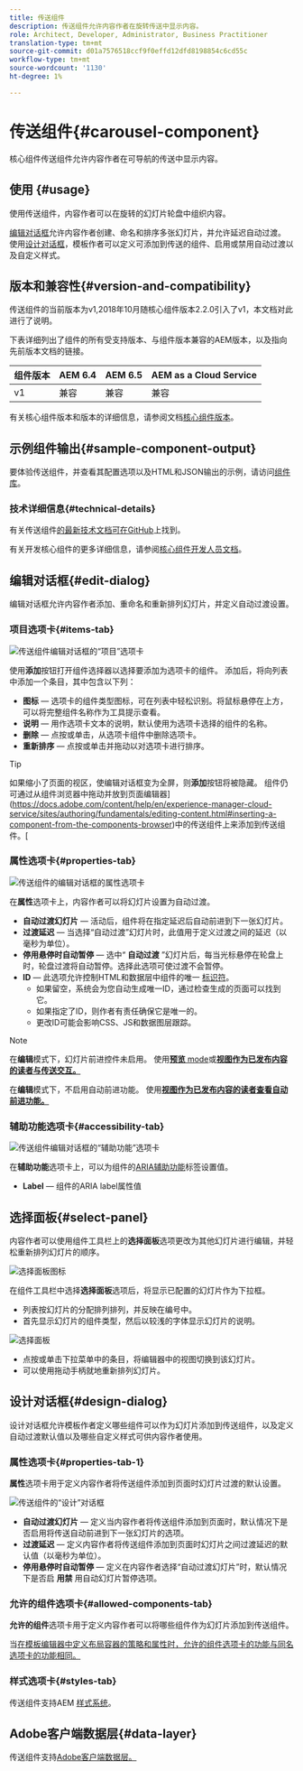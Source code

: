 ```yaml
---
title: 传送组件
description: 传送组件允许内容作者在旋转传送中显示内容。
role: Architect, Developer, Administrator, Business Practitioner
translation-type: tm+mt
source-git-commit: d01a7576518ccf9f0effd12dfd8198854c6cd55c
workflow-type: tm+mt
source-wordcount: '1130'
ht-degree: 1%

---
```



# 传送组件{#carousel-component}

核心组件传送组件允许内容作者在可导航的传送中显示内容。

## 使用 {#usage}

使用传送组件，内容作者可以在旋转的幻灯片轮盘中组织内容。

[编辑对话框](#edit-dialog)允许内容作者创建、命名和排序多张幻灯片，并允许延迟自动过渡。 使用[设计对话框](#design-dialog)，模板作者可以定义可添加到传送的组件、启用或禁用自动过渡以及自定义样式。

## 版本和兼容性{#version-and-compatibility}

传送组件的当前版本为v1,2018年10月随核心组件版本2.2.0引入了v1，本文档对此进行了说明。

下表详细列出了组件的所有受支持版本、与组件版本兼容的AEM版本，以及指向先前版本文档的链接。

| 组件版本 | AEM 6.4 | AEM 6.5 | AEM as a Cloud Service |
|--- |--- |--- |---|
| v1 | 兼容 | 兼容 | 兼容 |

有关核心组件版本和版本的详细信息，请参阅文档[核心组件版本](/help/versions.md)。

## 示例组件输出{#sample-component-output}

要体验传送组件，并查看其配置选项以及HTML和JSON输出的示例，请访问[组件库](https://adobe.com/go/aem_cmp_library_carousel)。

### 技术详细信息{#technical-details}

有关传送组件[的最新技术文档可在GitHub](https://adobe.com/go/aem_cmp_tech_carousel_v1)上找到。

有关开发核心组件的更多详细信息，请参阅[核心组件开发人员文档](/help/developing/overview.md)。

## 编辑对话框{#edit-dialog}

编辑对话框允许内容作者添加、重命名和重新排列幻灯片，并定义自动过渡设置。

### 项目选项卡{#items-tab}

![传送组件编辑对话框的“项目”选项卡](/help/assets/carousel-edit-items.png)

使用&#x200B;**添加**&#x200B;按钮打开组件选择器以选择要添加为选项卡的组件。 添加后，将向列表中添加一个条目，其中包含以下列：

* **图标**  — 选项卡的组件类型图标，可在列表中轻松识别。将鼠标悬停在上方，可以将完整组件名称作为工具提示查看。
* **说明**  — 用作选项卡文本的说明，默认使用为选项卡选择的组件的名称。
* **删除**  — 点按或单击，从选项卡组件中删除选项卡。
* **重新排序**  — 点按或单击并拖动以对选项卡进行排序。

>[!TIP]
>
>如果缩小了页面的视区，使编辑对话框变为全屏，则&#x200B;**添加**&#x200B;按钮将被隐藏。 组件仍可通过从组件浏览器中拖动并放到页面编辑器](https://docs.adobe.com/content/help/en/experience-manager-cloud-service/sites/authoring/fundamentals/editing-content.html#inserting-a-component-from-the-components-browser)中的传送组件上来添加到传送组件。[

### 属性选项卡{#properties-tab}

![传送组件的编辑对话框的属性选项卡](/help/assets/carousel-edit-properties.png)

在&#x200B;**属性**&#x200B;选项卡上，内容作者可以将幻灯片设置为自动过渡。

* **自动过渡幻灯片**  — 活动后，组件将在指定延迟后自动前进到下一张幻灯片。
* **过渡延迟**  — 当选择“自动过渡”幻灯片时，此值用于定义过渡之间的延迟（以毫秒为单位）。
* **停用悬停时自动暂停**  — 选中“ **自动过渡** ”幻灯片后，每当光标悬停在轮盘上时，轮盘过渡将自动暂停。选择此选项可使过渡不会暂停。
* **ID**  — 此选项允许控制HTML和数据层中组件的唯一 [标识符](/help/developing/data-layer/overview.md)。
   * 如果留空，系统会为您自动生成唯一ID，通过检查生成的页面可以找到它。
   * 如果指定了ID，则作者有责任确保它是唯一的。
   * 更改ID可能会影响CSS、JS和数据图层跟踪。

>[!NOTE]
>
>在&#x200B;**编辑**&#x200B;模式下，幻灯片前进控件未启用。 使用&#x200B;[**预览** mode](https://docs.adobe.com/content/help/en/experience-manager-cloud-service/sites/authoring/fundamentals/editing-content.html#preview-mode)或&#x200B;**[视图作为已发布内容的读者与传送交互。](https://docs.adobe.com/content/help/en/experience-manager-cloud-service/sites/authoring/fundamentals/editing-content.html#view-as-published)**
>
>在&#x200B;**编辑**&#x200B;模式下，不启用自动前进功能。 使用&#x200B;**[视图作为已发布内容的读者查看自动前进功能。](https://docs.adobe.com/content/help/en/experience-manager-cloud-service/sites/authoring/fundamentals/editing-content.html#view-as-published)**

### 辅助功能选项卡{#accessibility-tab}

![传送组件编辑对话框的“辅助功能”选项卡](/help/assets/carousel-edit-accessibility.png)

在&#x200B;**辅助功能**&#x200B;选项卡上，可以为组件的[ARIA辅助功能](https://www.w3.org/WAI/standards-guidelines/aria/)标签设置值。

* **Label**  — 组件的ARIA label属性值

## 选择面板{#select-panel}

内容作者可以使用组件工具栏上的&#x200B;**选择面板**&#x200B;选项更改为其他幻灯片进行编辑，并轻松重新排列幻灯片的顺序。

![选择面板图标](/help/assets/select-panel-icon.png)

在组件工具栏中选择&#x200B;**选择面板**&#x200B;选项后，将显示已配置的幻灯片作为下拉框。

* 列表按幻灯片的分配排列排列，并反映在编号中。
* 首先显示幻灯片的组件类型，然后以较浅的字体显示幻灯片的说明。

![选择面板](/help/assets/select-panel-popover.png)

* 点按或单击下拉菜单中的条目，将编辑器中的视图切换到该幻灯片。
* 可以使用拖动手柄就地重新排列幻灯片。

## 设计对话框{#design-dialog}

设计对话框允许模板作者定义哪些组件可以作为幻灯片添加到传送组件，以及定义自动过渡默认值以及哪些自定义样式可供内容作者使用。

### 属性选项卡{#properties-tab-1}

**属性**&#x200B;选项卡用于定义内容作者将传送组件添加到页面时幻灯片过渡的默认设置。

![传送组件的“设计”对话框](/help/assets/carousel-design.png)

* **自动过渡幻灯片**  — 定义当内容作者将传送组件添加到页面时，默认情况下是否启用将传送自动前进到下一张幻灯片的选项。
* **过渡延迟**  — 定义内容作者将传送组件添加到页面时幻灯片之间过渡延迟的默认值（以毫秒为单位）。
* **停用悬停时自动暂停**  — 定义在内容作者选择“自动过渡幻灯片”时，默认情况下是否启 **用禁** 用自动幻灯片暂停选项。

### 允许的组件选项卡{#allowed-components-tab}

**允许的组件**&#x200B;选项卡用于定义内容作者可以将哪些组件作为幻灯片添加到传送组件。

当[在模板编辑器中定义布局容器的策略和属性时，允许的组件选项卡的功能与同名选项卡的功能相同。](https://docs.adobe.com/content/help/en/experience-manager-cloud-service/sites/authoring/features/templates.html)

### 样式选项卡{#styles-tab}

传送组件支持AEM [样式系统](/help/get-started/authoring.md#component-styling)。

## Adobe客户端数据层{#data-layer}

传送组件支持[Adobe客户端数据层。](/help/developing/data-layer/overview.md)
